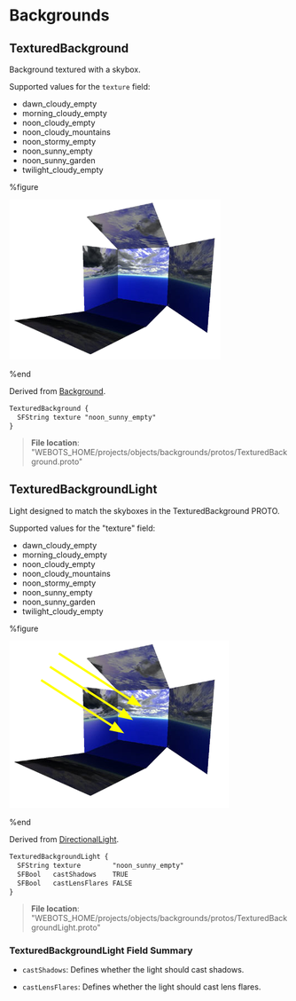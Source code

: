 # Backgrounds

## TexturedBackground

Background textured with a skybox.

Supported values for the `texture` field:

- dawn\_cloudy\_empty
- morning\_cloudy\_empty
- noon\_cloudy\_empty
- noon\_cloudy\_mountains
- noon\_stormy\_empty
- noon\_sunny\_empty
- noon\_sunny\_garden
- twilight\_cloudy\_empty

%figure

![TexturedBackground](images/objects/backgrounds/TexturedBackground/model.png)

%end

Derived from [Background](../reference/background.md).

```
TexturedBackground {
  SFString texture "noon_sunny_empty"
}
```

> **File location**: "WEBOTS\_HOME/projects/objects/backgrounds/protos/TexturedBackground.proto"

## TexturedBackgroundLight

Light designed to match the skyboxes in the TexturedBackground PROTO.

Supported values for the "texture" field:

- dawn\_cloudy\_empty
- morning\_cloudy\_empty
- noon\_cloudy\_empty
- noon\_cloudy\_mountains
- noon\_stormy\_empty
- noon\_sunny\_empty
- noon\_sunny\_garden
- twilight\_cloudy\_empty

%figure

![TexturedBackgroundLight](images/objects/backgrounds/TexturedBackgroundLight/model.png)

%end

Derived from [DirectionalLight](../reference/directionallight.md).

```
TexturedBackgroundLight {
  SFString texture        "noon_sunny_empty"
  SFBool   castShadows    TRUE
  SFBool   castLensFlares FALSE
}
```

> **File location**: "WEBOTS\_HOME/projects/objects/backgrounds/protos/TexturedBackgroundLight.proto"

### TexturedBackgroundLight Field Summary

- `castShadows`: Defines whether the light should cast shadows.

- `castLensFlares`: Defines whether the light should cast lens flares.

